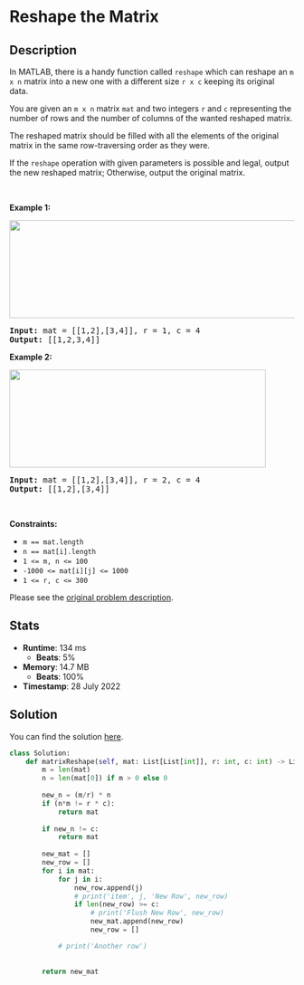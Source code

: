 # Reshape the Matrix

## Description

<p>In MATLAB, there is a handy function called <code>reshape</code> which can reshape an <code>m x n</code> matrix into a new one with a different size <code>r x c</code> keeping its original data.</p>

<p>You are given an <code>m x n</code> matrix <code>mat</code> and two integers <code>r</code> and <code>c</code> representing the number of rows and the number of columns of the wanted reshaped matrix.</p>

<p>The reshaped matrix should be filled with all the elements of the original matrix in the same row-traversing order as they were.</p>

<p>If the <code>reshape</code> operation with given parameters is possible and legal, output the new reshaped matrix; Otherwise, output the original matrix.</p>

<p>&nbsp;</p>
<p><strong class="example">Example 1:</strong></p>
<img alt="" src="https://assets.leetcode.com/uploads/2021/04/24/reshape1-grid.jpg" style="width: 613px; height: 173px;" />
<pre>
<strong>Input:</strong> mat = [[1,2],[3,4]], r = 1, c = 4
<strong>Output:</strong> [[1,2,3,4]]
</pre>

<p><strong class="example">Example 2:</strong></p>
<img alt="" src="https://assets.leetcode.com/uploads/2021/04/24/reshape2-grid.jpg" style="width: 453px; height: 173px;" />
<pre>
<strong>Input:</strong> mat = [[1,2],[3,4]], r = 2, c = 4
<strong>Output:</strong> [[1,2],[3,4]]
</pre>

<p>&nbsp;</p>
<p><strong>Constraints:</strong></p>

<ul>
	<li><code>m == mat.length</code></li>
	<li><code>n == mat[i].length</code></li>
	<li><code>1 &lt;= m, n &lt;= 100</code></li>
	<li><code>-1000 &lt;= mat[i][j] &lt;= 1000</code></li>
	<li><code>1 &lt;= r, c &lt;= 300</code></li>
</ul>


Please see the [original problem description](https://leetcode.com/problems/reshape-the-matrix/).

## Stats

- **Runtime**: 134 ms
    - **Beats**: 5%
- **Memory**: 14.7 MB
    - **Beats**: 100%
- **Timestamp**: 28 July 2022

## Solution

You can find the solution [here](./reshape-the-matrix.py).

```python
class Solution:
    def matrixReshape(self, mat: List[List[int]], r: int, c: int) -> List[List[int]]:
        m = len(mat)
        n = len(mat[0]) if m > 0 else 0
        
        new_n = (m/r) * n
        if (n*m != r * c):
            return mat
        
        if new_n != c:
            return mat
        
        new_mat = []
        new_row = []
        for i in mat:
            for j in i:
                new_row.append(j)
                # print('item', j, 'New Row', new_row) 
                if len(new_row) >= c:
                    # print('Flush New Row', new_row)
                    new_mat.append(new_row)
                    new_row = []

            # print('Another row')
        
        
        return new_mat
```
